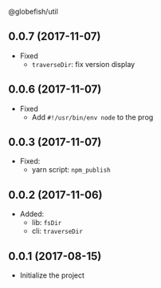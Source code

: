 @globefish/util

## 0.0.7 (2017-11-07)

* Fixed
  * `traverseDir`: fix version display

## 0.0.6 (2017-11-07)

* Fixed
  * Add `#!/usr/bin/env node` to the prog

## 0.0.3 (2017-11-07)

* Fixed:
  * yarn script: `npm_publish`

## 0.0.2 (2017-11-06)

* Added:
  * lib: `fsDir`
  * cli: `traverseDir`

## 0.0.1 (2017-08-15)

* Initialize the project
